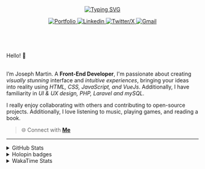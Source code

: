 
<header align="left">
  
[![Typing SVG](https://readme-typing-svg.demolab.com?font=Poppins&size=28&duration=3000&pause=500&color=F7F7F7&random=false&width=535&lines=Welcome+to+my+GitHub+Profile!+%F0%9F%91%8B;Front-End+VueJS+Developer+%F0%9F%92%BB%F0%9F%91%BB;Let's+Connect!+%F0%9F%98%83%F0%9F%9A%80)](https://git.io/typing-svg)

    
<section>
  <a href="">
    <img src="https://img.shields.io/badge/Portfolio-255E63?style=for-the-badge&logo=About.me&logoColor=white" alt="Portfolio">
  </a>
    <a href="https://www.linkedin.com/in/jfmartinz/" target="_blank">
    <img src="https://img.shields.io/badge/LinkedIn-0077B5?style=for-the-badge&logo=linkedin&logoColor=white" alt="Linkedin">
  </a>
  <a href="https://twitter.com/jfmartinz" target="_blank">
    <img src="https://img.shields.io/badge/X-000000?style=for-the-badge&logo=x&logoColor=white" alt="Twitter/X">
  </a>
  <a href="mailto:se.josephmartin@gmail.com">
    <img src="https://img.shields.io/badge/Gmail-D14836?style=for-the-badge&logo=gmail&logoColor=white" alt="Gmail" title="mailto:se.josephmartin@gmail.com">
  </a>
</section>
</header>  
<section align="left">
<br>
 Hello! 👋
 <br>
 <br>

I’m Joseph Martin.  A  **Front-End Developer**,  I'm passionate about creating _visually stunning_ interface and _intuitive experiences_, bringing your ideas into reality using _HTML, CSS, JavaScript, and VueJs_. Additionally, I have familiarity in _UI & UX design, PHP, Laravel and mySQL_.

I really enjoy collaborating with others and contributing to open-source projects. Additionally, I love listening to music, playing games, and reading a book.
<br>
> 🌐 Connect with  [**Me**](https://www.biodrop.io/jfmartinz) 
</section>

---

<!--<section align="center">


  <td>
  <a href="https://skillicons.dev" title="Visit https://skillicons.dev for more information">
    <img src="https://skillicons.dev/icons?i=html,css,javascript,tailwindcss,vuejs,nuxtjs,vuex,git,github,figma" />
  </a> 
  </td>
<br><br>
-->



 <details>
  <summary>
    GitHub Stats
     </summary>
<img src="https://github-readme-stats.vercel.app/api?username=jfmartinz&show_icons=true&theme=tokyonight&hide_border=true&include_all_commits=false&count_private=false" alt="GitHub Stats" title="Github Stats"/>  <img src="https://github-readme-streak-stats.herokuapp.com/?user=jfmartinz&theme=tokyonight&hide_border=true" alt="Github Streak" title="Github Streak"/> 


<div align="center">
<a  href="https://committers.top/philippines_public#jfmartinz" title="Visit https://committers.top/ to learn more about this">
          <img src="https://img.shields.io/static/v1?label=MOST ACTIVE GITHUB USER IN PH&labelColor=4d4f73&message=➦&color=38bdae&style=lat-Square&logo=github&logoColor=fffff"/>
</a>
  </div>
</details>
<!-- Visit https://committers.top/ to learn more about this -->

<details>
  <summary>
    Holopin badges
  </summary>
  
[![An image of @jfmartinz's Holopin badges, which is a link to view their full Holopin profile](https://holopin.me/jfmartinz)](https://holopin.io/@jfmartinz)

</details>

<details>
  <summary>
  WakaTime Stats
  </summary>

<!--START_SECTION:jfmartinz-->
![Code Time](http://img.shields.io/badge/Code%20Time-386%20hrs%2023%20mins-blue)

**I'm an Early 🐤** 

```text
🌞 Morning                277 commits         █████░░░░░░░░░░░░░░░░░░░░   20.83 % 
🌆 Daytime                470 commits         █████████░░░░░░░░░░░░░░░░   35.34 % 
🌃 Evening                489 commits         █████████░░░░░░░░░░░░░░░░   36.77 % 
🌙 Night                  94 commits          ██░░░░░░░░░░░░░░░░░░░░░░░   07.07 % 
```
📅 **I'm Most Productive on Thursday** 

```text
Monday                   203 commits         ████░░░░░░░░░░░░░░░░░░░░░   15.26 % 
Tuesday                  154 commits         ███░░░░░░░░░░░░░░░░░░░░░░   11.58 % 
Wednesday                200 commits         ████░░░░░░░░░░░░░░░░░░░░░   15.04 % 
Thursday                 219 commits         ████░░░░░░░░░░░░░░░░░░░░░   16.47 % 
Friday                   195 commits         ████░░░░░░░░░░░░░░░░░░░░░   14.66 % 
Saturday                 193 commits         ████░░░░░░░░░░░░░░░░░░░░░   14.51 % 
Sunday                   166 commits         ███░░░░░░░░░░░░░░░░░░░░░░   12.48 % 
```


📊 **This Week I Spent My Time On** 

```text
💬 Programming Languages: 
CSS                      5 hrs 25 mins       █████████░░░░░░░░░░░░░░░░   34.74 % 
HTML                     4 hrs 21 mins       ███████░░░░░░░░░░░░░░░░░░   27.93 % 
Vue.js                   3 hrs 29 mins       ██████░░░░░░░░░░░░░░░░░░░   22.39 % 
JavaScript               1 hr 45 mins        ███░░░░░░░░░░░░░░░░░░░░░░   11.22 % 
YAML                     22 mins             █░░░░░░░░░░░░░░░░░░░░░░░░   02.43 % 

💻 Operating System: 
Windows                  15 hrs 37 mins      █████████████████████████   100.00 % 
```


<!--END_SECTION:jfmartinz-->
</details>
</section>
